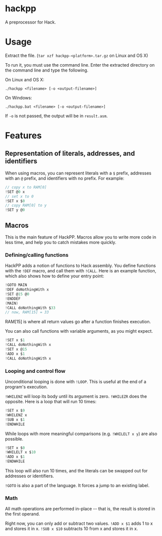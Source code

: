 # hackpp
A preprocessor for Hack.

# Usage
Extract the file. (`tar xzf hackpp-<platform>.tar.gz` on Linux and OS X)

To run it, you must use the command line.
Enter the extracted directory on the command line and type the following.

On Linux and OS X:

```./hackpp <filename> [-o <output-filename>]```

On Windows:

```./hackpp.bat <filename> [-o <output-filename>]```

If `-o` is not passed, the output will be in `result.asm`.

# Features
## Representation of literals, addresses, and identifiers
When using macros, you can represent literals with a `$` prefix, addresses with an `@` prefix, and identifiers with no prefix.
For example:
```c
// copy x to RAM[0]
!SET @0 x
// set x to 0
!SET x $0
// copy RAM[0] to y
!SET y @0
```

## Macros
This is the main feature of HackPP. Macros allow you to write more code in less time, and help you to catch mistakes more quickly.

### Defining/calling functions
HackPP adds a notion of functions to Hack assembly. You define functions with the `!DEF` macro, and call them with `!CALL`. Here is an example function, which also shows how to define your entry point:
```c
!GOTO MAIN
!DEF doNothingWith x
!SET @15 @0
!ENDDEF
(MAIN)
!CALL doNothingWith $33
// now, RAM[15] = 33
```
RAM[15] is where all return values go after a function finishes execution.

You can also call functions with variable arguments, as you might expect.
```c
!SET x $1
!CALL doNothingWith x
!SET x @15
!ADD x $1
!CALL doNothingWith x
```

### Looping and control flow
Unconditional looping is done with `!LOOP`. This is useful at the end of a program's execution.

`!WHILENZ` will loop its body until its argument is zero. `!WHILEZR` does the opposite.
Here is a loop that will run 10 times:
```c
!SET x $9
!WHILENZ x
!SUB x $1
!ENDWHILE
```
While loops with more meaningful comparisons (e.g. `!WHILELT x y`) are also possible.
```c
!SET x $0
!WHILELT x $10
!ADD x $1
!ENDWHILE
```
This loop will also run 10 times, and the literals can be swapped out for addresses or identifiers.

`!GOTO` is also a part of the language. It forces a jump to an existing label.

### Math
All math operations are performed in-place -- that is, the result is stored in the first operand.

Right now, you can only add or subtract two values. `!ADD x $1` adds 1 to x and stores it in x. `!SUB x $10` subtracts 10 from x and stores it in x.
